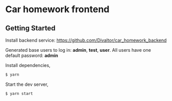 # Car homework frontend

## Getting Started


Install backend service: https://github.com/Divaltor/car_homework_backend

Generated base users to log in: **admin**, **test**, **user**. All users have one default password: **admin**

Install dependencies,

```bash
$ yarn
```

Start the dev server,

```bash
$ yarn start
```
